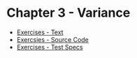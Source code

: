 # Chapter 3 - Variance

- [Exercises - Text](https://github.com/martinrist/haskell-sandbox/blob/master/src/ThinkingWithTypes/Chapter03/Exercises.md)
- [Exercsies - Source Code](https://github.com/martinrist/haskell-sandbox/blob/master/src/ThinkingWithTypes/Chapter03/Exercises.hs)
- [Exercises - Test Specs](https://github.com/martinrist/haskell-sandbox/blob/master/test/ThinkingWithTypes/Chapter03/ExercisesSpec.hs)